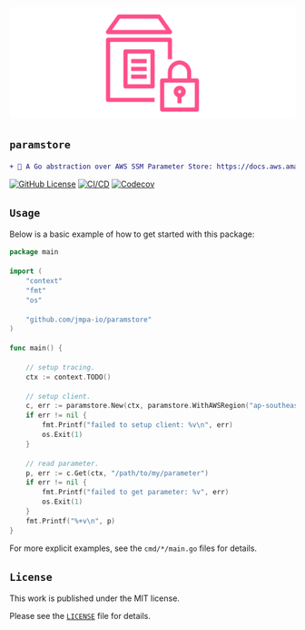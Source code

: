 <!-- markdownlint-disable MD041 MD010 -->
<p align="center">
    <img src="docs/logo.png">
</p>

## `paramstore`

```diff
+ 🍱 A Go abstraction over AWS SSM Parameter Store: https://docs.aws.amazon.com/systems-manager/latest/userguide/systems-manager-parameter-store.html.
```
<a href="LICENSE" target="_blank"><img src="https://img.shields.io/github/license/jmpa-io/paramstore.svg" alt="GitHub License"></a>
[![CI/CD](https://github.com/jmpa-io/paramstore/actions/workflows/cicd.yml/badge.svg)](https://github.com/jmpa-io/paramstore/actions/workflows/cicd.yml)
[![Codecov](https://codecov.io/github/jmpa-io/paramstore/graph/badge.svg)](https://codecov.io/github/jmpa-io/paramstore)

## `Usage`

Below is a basic example of how to get started with this package:

```go
package main

import (
	"context"
	"fmt"
	"os"

	"github.com/jmpa-io/paramstore"
)

func main() {

	// setup tracing.
	ctx := context.TODO()

	// setup client.
	c, err := paramstore.New(ctx, paramstore.WithAWSRegion("ap-southeast-2"))
	if err != nil {
		fmt.Printf("failed to setup client: %v\n", err)
		os.Exit(1)
	}

	// read parameter.
	p, err := c.Get(ctx, "/path/to/my/parameter")
	if err != nil {
		fmt.Printf("failed to get parameter: %v", err)
		os.Exit(1)
	}
	fmt.Printf("%+v\n", p)
}
```

For more explicit examples, see the `cmd/*/main.go` files for details.

## `License`

This work is published under the MIT license.

Please see the [`LICENSE`](./LICENSE) file for details.
